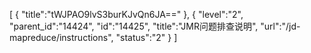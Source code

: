 [
	{
		"title":"tWJPAO9lvS3burKJvQn6JA=="
	},
	{
		"level":"2",
		"parent_id":"14424",
		"id":"14425",
		"title":"JMR问题排查说明",
		"url":"/jd-mapreduce/instructions",
		"status":"2"
	}
]